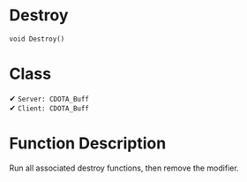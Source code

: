 # Destroy
```
void Destroy()
```
# Class
✔ `Server: CDOTA_Buff`  
✔ `Client: CDOTA_Buff`  

# Function Description
Run all associated destroy functions, then remove the modifier.
